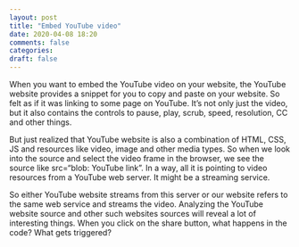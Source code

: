 ```yaml
---
layout: post
title: "Embed YouTube video"
date: 2020-04-08 18:20
comments: false
categories:
draft: false
---
```


When you want to embed the YouTube video on your website, the YouTube website provides a snippet for you to copy and paste on your website. So felt as if it was linking to some page on YouTube. It’s not only just the video, but it also contains the controls to pause, play, scrub, speed, resolution, CC and other things.

But just realized that YouTube website is also a combination of HTML, CSS, JS and resources like video, image and other media types. So when we look into the source and select the video frame in the browser, we see the source like src=“blob: YouTube link”. In a way, all it is pointing to video resources from a YouTube web server. It might be a streaming service.

So either YouTube website streams from this server or our website refers to the same web service and streams the video. Analyzing the YouTube website source and other such websites sources will reveal a lot of interesting things. When you click on the share button, what happens in the code? What gets triggered?
